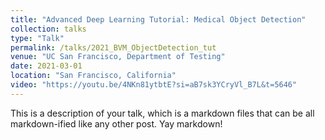 ```yaml
---
title: "Advanced Deep Learning Tutorial: Medical Object Detection"
collection: talks
type: "Talk"
permalink: /talks/2021_BVM_ObjectDetection_tut
venue: "UC San Francisco, Department of Testing"
date: 2021-03-01
location: "San Francisco, California"
video: "https://youtu.be/4NKn81ytbtE?si=aB7sk3YCryVl_B7L&t=5646"
---
```


This is a description of your talk, which is a markdown files that can be all markdown-ified like any other post. Yay markdown!
